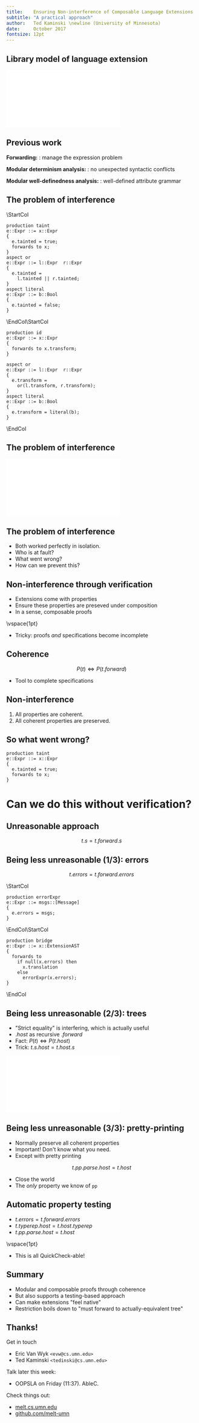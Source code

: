 ```yaml
---
title:    Ensuring Non-interference of Composable Language Extensions
subtitle: "A practical approach"
author:   Ted Kaminski \newline (University of Minnesota)
date:     October 2017
fontsize: 12pt
---
```


## Library model of language extension

![](extension-model.pdf)

## Previous work

**Forwarding:**
:   manage the expression problem

**Modular determinism analysis:**
:   no unexpected syntactic conflicts

**Modular well-definedness analysis:**
:   well-defined attribute grammar

## The problem of interference

\StartCol

```
production taint
e::Expr ::= x::Expr
{
  e.tainted = true;
  forwards to x;
}
aspect or
e::Expr ::= l::Expr  r::Expr
{ 
  e.tainted = 
    l.tainted || r.tainted;
}
aspect literal
e::Expr ::= b::Bool
{ 
  e.tainted = false;
}
```

\EndCol\StartCol

```
production id
e::Expr ::= x::Expr
{
  forwards to x.transform;
}

aspect or
e::Expr ::= l::Expr  r::Expr
{
  e.transform = 
    or(l.transform, r.transform);
}
aspect literal
e::Expr ::= b::Bool
{ 
  e.transform = literal(b);
}
```

\EndCol


## The problem of interference

![](taint-identity.pdf)

## The problem of interference

- Both worked perfectly in isolation.
- Who is at fault?
- What went wrong?
- How can we prevent this?

## Non-interference through verification

- Extensions come with properties
- Ensure these properties are preseved under composition
- In a sense, composable proofs

\vspace{1pt}

- Tricky: proofs *and* specifications become incomplete

## Coherence

$$P(t) \iff P(t.forward)$$

- Tool to complete specifications

## Non-interference

1. All properties are coherent.
2. All coherent properties are preserved.

## So what went wrong?

```
production taint
e::Expr ::= x::Expr
{
  e.tainted = true;
  forwards to x;
}
```


# Can we do this without verification?


## Unreasonable approach

$$t.s = t.forward.s$$

## Being less unreasonable (1/3): errors

$$t.errors = t.forward.errors$$

\StartCol

```
production errorExpr
e::Expr ::= msgs::[Message]
{
  e.errors = msgs;
}
```

\EndCol\StartCol

```
production bridge
e::Expr ::= x::ExtensionAST
{
  forwards to
    if null(x.errors) then
      x.translation
    else
      errorExpr(x.errors);
}
```

\EndCol

## Being less unreasonable (2/3): trees

- "Strict equality" is interfering, which is actually useful
- $.host$ as recursive $.forward$
- Fact: $P(t) \iff P(t.host)$
- Trick: $t.s.host = t.host.s$

![](typerep-commutes.pdf)

## Being less unreasonable (3/3): pretty-printing

- Normally preserve all coherent properties
- Important! Don't know what you need.
- Except with pretty printing

$$t.pp.parse.host = t.host$$

- Close the world
- The *only* property we know of `pp`

## Automatic property testing

- $t.errors = t.forward.errors$
- $t.typerep.host = t.host.typerep$
- $t.pp.parse.host = t.host$

\vspace{1pt}

- This is all QuickCheck-able!

## Summary

- Modular and composable proofs through coherence
- But also supports a testing-based approach
- Can make extensions "feel native"
- Restriction boils down to "must forward to actually-equivalent tree"

## Thanks!

Get in touch

- Eric Van Wyk `<evw@cs.umn.edu>`
- Ted Kaminski `<tedinski@cs.umn.edu>`

Talk later this week:

- OOPSLA on Friday (11:37). AbleC.

Check things out:

- [melt.cs.umn.edu](https://melt.cs.umn.edu)
- [github.com/melt-umn](https://github.com/melt-umn)


